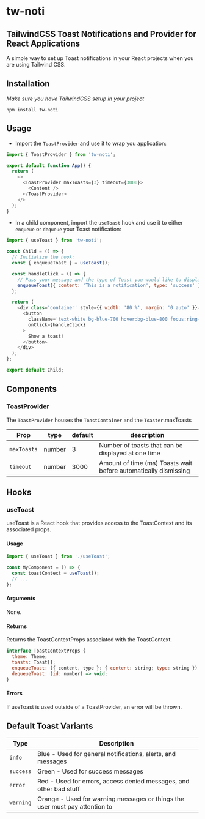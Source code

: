 # tw-noti

## TailwindCSS Toast Notifications and Provider for React Applications

A simple way to set up Toast notifications in your React projects when you are using Tailwind CSS.

## Installation

_Make sure you have TailwindCSS setup in your project_

`npm install tw-noti`

## Usage

- Import the `ToastProvider` and use it to wrap you application:

```javascript
import { ToastProvider } from 'tw-noti';

export default function App() {
  return (
    <>
      <ToastProvider maxToasts={3} timeout={3000}>
        <Content />
      </ToastProvider>
    </>
  );
}
```

- In a child component, import the `useToast` hook and use it to either `enqueue` or `dequeue` your Toast notification:

```javascript
import { useToast } from 'tw-noti';

const Child = () => {
  // Initialize the hook:
  const { enqueueToast } = useToast();

  const handleClick = () => {
    // Pass your message and the type of Toast you would like to display:
    enqueueToast({ content: 'This is a notification', type: 'success' });
  };

  return (
    <div class='container' style={{ width: '80 %', margin: '0 auto' }}>
      <button
        className='text-white bg-blue-700 hover:bg-blue-800 focus:ring-4 focus:ring-blue-300 font-medium rounded-lg text-sm px-5 py-2.5 mr-2 mb-2 dark:bg-blue-600 dark:hover:bg-blue-700 focus:outline-none dark:focus:ring-blue-800'
        onClick={handleClick}
      >
        Show a toast!
      </button>
    </div>
  );
};

export default Child;
```

## Components

### ToastProvider

The `ToastProvider` houses the `ToastContainer` and the `Toaster`.maxToasts

| Prop        | type   | default | description                                                     |
| ----------- | ------ | ------- | --------------------------------------------------------------- |
| `maxToasts` | number | 3       | Number of toasts that can be displayed at one time              |
| `timeout`   | number | 3000    | Amount of time (ms) Toasts wait before automatically dismissing |

## Hooks

### useToast

useToast is a React hook that provides access to the ToastContext
and its associated props.

#### Usage

```javascript
import { useToast } from './useToast';

const MyComponent = () => {
  const toastContext = useToast();
  // ...
};
```

#### Arguments

None.

#### Returns

Returns the ToastContextProps associated with the ToastContext.

```javascript
interface ToastContextProps {
  theme: Theme;
  toasts: Toast[];
  enqueueToast: ({ content, type }: { content: string; type: string }) => void;
  dequeueToast: (id: number) => void;
}
```

#### Errors

If useToast is used outside of a ToastProvider, an error will be thrown.

## Default Toast Variants

| Type      | Description                                                                 |
| --------- | --------------------------------------------------------------------------- |
| `info`    | Blue - Used for general notifications, alerts, and messages                 |
| `success` | Green - Used for success messages                                           |
| `error`   | Red - Used for errors, access denied messages, and other bad stuff          |
| `warning` | Orange - Used for warning messages or things the user must pay attention to |
